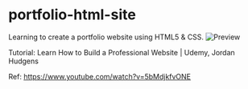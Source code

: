 # portfolio-html-site
Learning to create a portfolio website using HTML5 & CSS.
![Preview](https://user-images.githubusercontent.com/60885450/184073719-ba79eef0-d191-44aa-9277-6f6ec1f678bd.jpg)

Tutorial: Learn How to Build a Professional Website | Udemy, Jordan Hudgens

Ref: https://www.youtube.com/watch?v=5bMdjkfvONE
